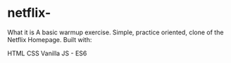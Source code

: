 # netflix-
What it is
A basic warmup exercise. Simple, practice oriented, clone of the Netflix Homepage. Built with:

HTML
CSS
Vanilla JS - ES6
